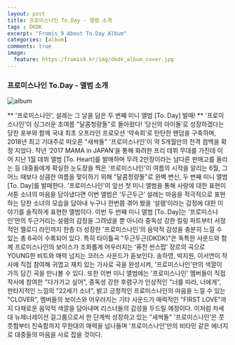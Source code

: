 ```yaml
---
layout: post
title: 프로미스나인 To.Day - 앨범 소개
tags : DKDK
excerpt: "Fromis_9 About To.Day Album"
categories: [album]
comments: true
image:
  feature: https:/fromis9.kr/img/dkdk_album_cover.jpg
---
```


### 프로미스나인 To.Day - 앨범 소개

![album](https://fromis9.kr/img/dkdk_album.jpg)



** '프로미스나인', 설레는 그 날을 담은 두 번째 미니 앨범 [To. Day] 발매! **
'프로미스나인'이 싱그러운 초여름 "달콤청량돌"로 돌아왔다!
‘당신의 아이돌’로 성장하겠다는 당찬 포부와 함께 국내 최초 오프라인 프로모션 ‘약속회’로 탄탄한 팬덤을 구축하며, 
2018년 최고 기대주로 떠오른 "새싹돌" '프로미스나인'이 약 5개월만의 전격 컴백을 확정 지었다.
작년 ‘2017 MAMA in JAPAN’을 통해 화려한 프리 데뷔 무대를 가진데 이어 지난 1월 데뷔 앨범 [To. Heart]를 발매하며
무려 2만장이라는 남다른 판매고를 올리는 등 대중들에게 확실한 눈도장을 찍은 '프로미스나인'이
여름의 시작을 알리는 6월, 그 어느 때보다 상큼한 여름을 맞이하기 위해 "달콤청량돌"로 완벽 변신,
두 번째 미니 앨범 [To. Day]를 발매한다.
'프로미스나인'이 앞선 첫 미니 앨범을 통해 사랑에 대한 표현이 서툰 소녀의 마음을 담아냈다면
이번 앨범은 ‘두근두근’ 설레는 마음을 적극적으로 표현하는 당찬 소녀의 모습을 담아내
누구나 한번쯤 겪어 봤을 ‘설렘’이라는 감정에 대한 이야기를 솔직하게 표현한 앨범이다.
이번 두 번째 미니 앨범 [To. Day]는 ‘프로미스나인’만의 두근거리는 설렘의 감정을 그려냈을 뿐 아니라
중독성 강한 킬링 파트부터 서정적인 멜로디 라인까지 한층 더 성장한 '프로미스나인'의 음악적 감성을 충분히 느낄 수 있는 총 6곡이 수록되어 있다.
특히 타이틀곡 "두근두근(DKDK)"은 독특한 사운드와 함께 프로미스나인의 보이스가 조화롭게 어우러지는 ‘퓨전 씬스팝’ 장르의 곡으로
YOUNG한 비트와 매력 넘치는 코러스 사운드가 돋보인다.
송하영, 박지원, 이서연이 작사에 직접 참여해 귀엽고 재치 있는 가사로 곡을 완성시켜, '프로미스나인'만의 색깔이 가득 담긴 곡을 만나볼 수 있다.
또한 이번 미니 앨범에는 '프로미스나인' 멤버들이 직접 작사에 참여한 "다가가고 싶어", 중독성 강한 후렴구가 인상적인 "너를 따라, 너에게",
판타지적인 느낌의 "22세기 소녀", 밝고 긍정적인 프로미스나인의 마음을 느낄 수 있는 "CLOVER",
멤버들의 보이스와 어우러지는 기타 사운드가 매력적인 "FIRST LOVE"까지
다채로운 음악적 색깔을 담아내며 리스너들의 감성을 두드릴 예정이다.
이처럼 차세대 뉴제너레이션 걸그룹으로서 한 단계씩 성장하고 있는 "새싹돌" '프로미스나인'은
풋풋함부터 친숙함까지 무한대의 매력을 넘나들며 '프로미스나인'만의 비타민 같은 에너지로 대중들의 마음을 사로 잡을 것이다.